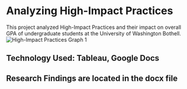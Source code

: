 # Analyzing High-Impact Practices
This project analyzed High-Impact Practices and their impact on overall GPA of undergraduate students at the University of Washington Bothell.
![High-Impact Practices Graph 1](https://github.com/user-attachments/assets/bfd7345f-4324-4f52-8fab-f6d49b4b85bb)
## Technology Used: Tableau, Google Docs
## Research Findings are located in the docx file

